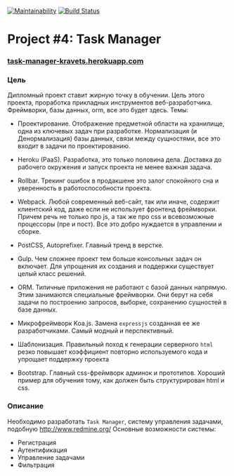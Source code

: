 [![Maintainability](https://api.codeclimate.com/v1/badges/488ff7b68fcc1297ef1a/maintainability)](https://codeclimate.com/github/krav-ets/project-lvl4-s359/maintainability) 
[![Build Status](https://travis-ci.org/krav-ets/project-lvl4-s359.svg?branch=master)](https://travis-ci.org/krav-ets/project-lvl4-s359)

# Project #4: Task Manager

### [task-manager-kravets.herokuapp.com](https://task-manager-kravets.herokuapp.com/)

### Цель

Дипломный проект ставит жирную точку в обучении. Цель этого проекта, проработка
прикладных инструментов веб-разработчика. Фреймворки, базы данных, orm, все это
будет здесь. Темы:

* Проектирование. Отображение предметной области на хранилище, одна из ключевых
  задач при разработке. Нормализация (и Денормализация) базы данных, связи между
  сущностями, все это входит в задачи по проектированию.
* Heroku (PaaS). Разработка, это только половина дела. Доставка до рабочего окружения
  и запуск проекта не менее важная задача.
* Rollbar. Трекинг ошибок в продакшене это залог спокойного сна и уверенность в
  работоспособности проекта.

* Webpack. Любой современный веб-сайт, так или иначе, содержит клиентский код,
  даже если не использует фронтенд фреймворки. Причем речь не только про js,
  а так же про css и всевозможные процессоры (пре и пост). Все это добро нуждается
  в управлении и сборке.
* PostCSS, Autoprefixer. Главный тренд в верстке.
* Gulp. Чем сложнее проект тем больше консольных задач он включает. Для упрощения
  их создания и поддержки существует целый класс решений.
* ORM. Типичные приложения не работают с базой данных напрямую. Этим занимаются
  специальные фреймворки. Они берут на себя задачи по построению запросов,
  выборке, сохранению сущностей в базе данных.
* Микрофреймворк Koa.js. Замена `expressjs` созданная ее же разработчиками. Самый
  модный и перспективный.
* Шаблонизация. Правильный поход к генерации серверного `html` резко повышает
  коэффициент повторно используемого кода и упрощает поддержку проекта
* Bootstrap. Главный css-фреймворк админок и прототипов. Хороший пример для
  обучения тому, как должен быть структурирован html и css.

### Описание

Необходимо разработать `Task Manager`, систему управления задачами, подобную
http://www.redmine.org/ Основные возможности системы:

* Регистрация
* Аутентификация
* Управление задачами
* Фильтрация